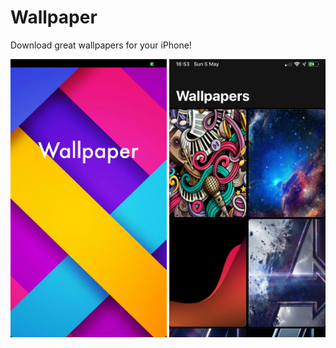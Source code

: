 # **Wallpaper**

Download great wallpapers for your iPhone!

<p align="center">
  <img src="img/1.png" width="250" />
  <img src="img/2.png" width="250" /> 
</p>
